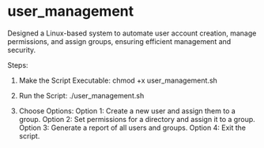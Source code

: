 # user_management
Designed a Linux-based system to automate user account creation, manage permissions, and assign groups, ensuring efficient management and security.

Steps:

1. Make the Script Executable:
    chmod +x user_management.sh

2. Run the Script:
./user_management.sh

3. Choose Options:
Option 1: Create a new user and assign them to a group.
Option 2: Set permissions for a directory and assign it to a group.
Option 3: Generate a report of all users and groups.
Option 4: Exit the script.